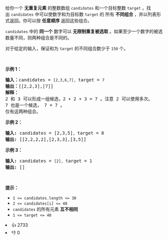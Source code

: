 <p>给你一个 <strong>无重复元素</strong> 的整数数组&nbsp;<code>candidates</code> 和一个目标整数&nbsp;<code>target</code>&nbsp;，找出&nbsp;<code>candidates</code>&nbsp;中可以使数字和为目标数&nbsp;<code>target</code> 的 所有<em>&nbsp;</em><strong>不同组合</strong> ，并以列表形式返回。你可以按 <strong>任意顺序</strong> 返回这些组合。</p>

<p><code>candidates</code> 中的 <strong>同一个</strong> 数字可以 <strong>无限制重复被选取</strong> 。如果至少一个数字的被选数量不同，则两种组合是不同的。&nbsp;</p>

<p>对于给定的输入，保证和为&nbsp;<code>target</code> 的不同组合数少于 <code>150</code> 个。</p>

<p>&nbsp;</p>

<p><strong>示例&nbsp;1：</strong></p>

<pre>
<strong>输入：</strong>candidates = <span><code>[2,3,6,7], </code></span>target = <span><code>7</code></span>
<strong>输出：</strong>[[2,2,3],[7]]
<strong>解释：</strong>
2 和 3 可以形成一组候选，2 + 2 + 3 = 7 。注意 2 可以使用多次。
7 也是一个候选， 7 = 7 。
仅有这两种组合。</pre>

<p><strong>示例&nbsp;2：</strong></p>

<pre>
<strong>输入: </strong>candidates = [2,3,5]<span><code>, </code></span>target = 8
<strong>输出: </strong>[[2,2,2,2],[2,3,3],[3,5]]</pre>

<p><strong>示例 3：</strong></p>

<pre>
<strong>输入: </strong>candidates = <span><code>[2], </code></span>target = 1
<strong>输出: </strong>[]
</pre>

<p>&nbsp;</p>

<p><strong>提示：</strong></p>

<ul> 
 <li><code>1 &lt;= candidates.length &lt;= 30</code></li> 
 <li><code>2 &lt;= candidates[i] &lt;= 40</code></li> 
 <li><code>candidates</code> 的所有元素 <strong>互不相同</strong></li> 
 <li><code>1 &lt;= target &lt;= 40</code></li> 
</ul>

<div><li>👍 2733</li><li>👎 0</li></div>